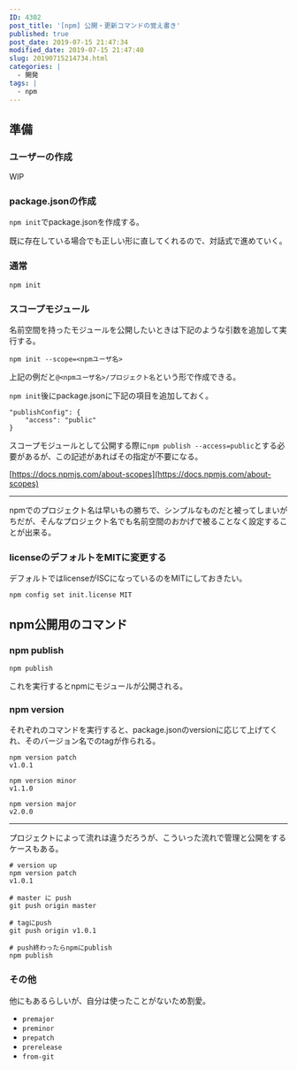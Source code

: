 ```yaml
---
ID: 4302
post_title: '[npm] 公開・更新コマンドの覚え書き'
published: true
post_date: 2019-07-15 21:47:34
modified_date: 2019-07-15 21:47:40
slug: 20190715214734.html
categories: |
  - 開発
tags: |
  - npm
---
```

## 準備

### ユーザーの作成

WIP

<!--more-->


### package.jsonの作成

`npm init`でpackage.jsonを作成する。

既に存在している場合でも正しい形に直してくれるので、対話式で進めていく。

### 通常

    npm init

### スコープモジュール

名前空間を持ったモジュールを公開したいときは下記のような引数を追加して実行する。

    npm init --scope=<npmユーザ名>

上記の例だと`@<npmユーザ名>/プロジェクト名`という形で作成できる。

`npm init`後にpackage.jsonに下記の項目を追加しておく。

    "publishConfig": {
        "access": "public"
    }

スコープモジュールとして公開する際に`npm publish --access=public`とする必要があるが、この記述があればその指定が不要になる。

[https://docs.npmjs.com/about-scopes](https://docs.npmjs.com/about-scopes)

---

npmでのプロジェクト名は早いもの勝ちで、シンプルなものだと被ってしまいがちだが、そんなプロジェクト名でも名前空間のおかげで被ることなく設定することが出来る。

### licenseのデフォルトをMITに変更する

デフォルトではlicenseがISCになっているのをMITにしておきたい。

    npm config set init.license MIT

## npm公開用のコマンド

### npm publish

    npm publish

これを実行するとnpmにモジュールが公開される。

### npm version

それぞれのコマンドを実行すると、package.jsonのversionに応じて上げてくれ、そのバージョン名でのtagが作られる。

    npm version patch
    v1.0.1
    
    npm version minor
    v1.1.0
    
    npm version major
    v2.0.0

---

プロジェクトによって流れは違うだろうが、こういった流れで管理と公開をするケースもある。

    # version up
    npm version patch
    v1.0.1
    
    # master に push
    git push origin master
    
    # tagにpush
    git push origin v1.0.1
    
    # push終わったらnpmにpublish
    npm publish

### その他

他にもあるらしいが、自分は使ったことがないため割愛。

- `premajor`
- `preminor`
- `prepatch`
- `prerelease`
- `from-git`